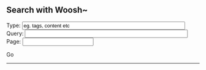 <h2>Search with Woosh~</h2>

<script src="https://ajax.googleapis.com/ajax/libs/jquery/3.6.0/jquery.min.js">
</script>

<div>
    <div>
        <p id="hello">
        </p>
    </div>
    <div>
        <label for="type">Type:</label>
        <input type="text" id="type" name="type" size="50" value="eg. tags, content etc"/>
    </div>
    <div>
        <label for="query">Query:</label>
        <input type="text" id="query" name="query" size="50"/>
    </div>
    <div>
        <label for="page">Page:</label>
        <input type="number" id="page" name="page" size="10"/>
    </div>
    <div>
        <p id="go" style="border: 1px;">Go</p>
    </div>
    <hr/>
    <div id="results">
    </div>
</div>

<script>  
    $(document).ready(function() {  
        $("#hello").html("Hi there~");
        $("#go").on("click", function() {
            var type = $("#type").val();
            var query = $("#query").val();
            var page = $("#page").val();
            if (query.length > 0) {
                $.ajax({
                    url: "/search", 
                    type: "GET",
                    data: {
                        type: type, 
                        query: query,
                        page: page
                    },
                    success: function(data) {
                        $("#results").html(data);
                    }
                });
            } else {
                $("#results").empty(); 
            }
        });
    });
</script>